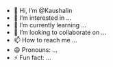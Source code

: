 - 👋 Hi, I’m @Kaushalin
- 👀 I’m interested in ...
- 🌱 I’m currently learning ...
- 💞️ I’m looking to collaborate on ...
- 📫 How to reach me ...
- 😄 Pronouns: ...
- ⚡ Fun fact: ...

<!---
Kaushalin/Kaushalin is a ✨ special ✨ repository because its `README.md` (this file) appears on your GitHub profile.
You can click the Preview link to take a look at your changes.
--->
